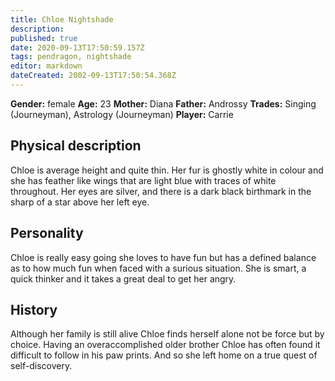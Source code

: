 ```yaml
---
title: Chloe Nightshade
description: 
published: true
date: 2020-09-13T17:50:59.157Z
tags: pendragon, nightshade
editor: markdown
dateCreated: 2002-09-13T17:50:54.368Z
---
```


**Gender:** female
**Age:** 23
**Mother:** Diana
**Father:** Androssy
**Trades:** Singing (Journeyman), Astrology (Journeyman)
**Player:** Carrie

## Physical description

Chloe is average height and quite thin. Her fur is ghostly white in colour and she has feather like wings that are light blue with traces of white throughout.
Her eyes are silver, and there is a dark black birthmark in the sharp of a star above her left eye.

## Personality

Chloe is really easy going she loves to have fun but has a defined balance as to how much fun when faced with a surious situation. She is smart, a quick thinker and it takes a great deal to get her angry.

## History

Although her family is still alive Chloe finds herself alone not be force but by choice. Having an overaccomplished older brother Chloe has often found it difficult to follow in his paw prints. And so she left home on a true quest of self-discovery.
